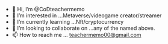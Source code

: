 - 👋 Hi, I’m @CoDteachermemo
- 👀 I’m interested in ...Metaverse/videogame creator/streamer
- 🌱 I’m currently learning ...Nft/cryptocurrency
- 💞️ I’m looking to collaborate on ...any of the named above.
- 📫 How to reach me ... teachermemo00@gmail.com

<!---
CoDteachermemo/CoDteachermemo is a ✨ special ✨ repository because its `README.md` (this file) appears on your GitHub profile.
You can click the Preview link to take a look at your changes.
--->

